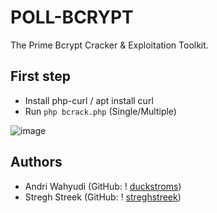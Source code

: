 # POLL-BCRYPT
The Prime Bcrypt Cracker &amp; Exploitation Toolkit.
 
## First step 
-   Install php-curl / apt install curl
-   Run ``php bcrack.php`` (Single/Multiple)

![image](https://user-images.githubusercontent.com/57305361/123562257-c18b3b80-d7d7-11eb-8b6e-9ba56a2101bd.png)


## Authors
*  Andri Wahyudi (GitHub: ! [duckstroms](https://github.com/duckstroms))
*  Stregh Streek  (GitHub: ! [streghstreek](https://github.com/streghstreek))
 
